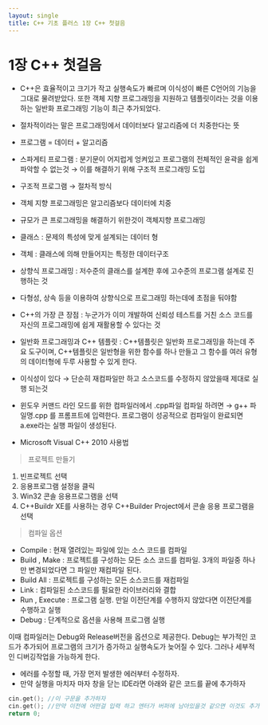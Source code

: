 ```yaml
---
layout: single
title: C++ 기초 플러스 1장 C++ 첫걸음
---
```

# 1장 C++ 첫걸음

- C++은 효율적이고 크기가 작고 실행속도가 빠르며 이식성이 빠른 C언어의 기능을 그대로 물려받았다. 또한 객체 지향 프로그래밍을 지원하고 템플릿이라는 것을 이용하는 일반화 프로그래밍 기능이 최근 추가되었다.
- 절차적이라는 말은 프로그래밍에서 데이터보다 알고리즘에 더 치중한다는 뜻
- 프로그램 = 데이터 + 알고리즘
- 스파게티 프로그램 : 분기문이 어지럽게 엉켜있고 프로그램의 전체적인 윤곽을 쉽게 파악할 수 없는것 → 이를 해결하기 위해 구조적 프로그래밍 도입
- 구조적 프로그램 → 절차적 방식
- 객체 지향 프로그래밍은 알고리즘보다 데이터에 치중
- 규모가 큰 프로그래밍을 해결하기 위한것이 객체지향 프로그래밍
- 클래스 : 문제의 특성에 맞게 설계되는 데이터 형
- 객체 : 클래스에 의해 만들어지는 특정한 데이터구조
- 상향식 프로그래밍 : 저수준의 클래스를 설계한 후에 고수준의 프로그램 설계로 진행하는 것
- 다형성, 상속 등을 이용하여 상향식으로 프로그래밍 하는데에 초점을 둬야함
- C++의 가장 큰 장점 : 누군가가 이미 개발하여 신뢰성 테스트를 거친 소스 코드를 자신의 프로그래밍에 쉽게 재활용할 수 있다는 것
- 일반화 프로그래밍과 C++ 템플릿 : C++템플릿은 일반화 프로그래밍을 하는데 주요 도구이며, C++템플릿은 일반형을 위한 함수를 하나 만들고 그 함수를 여러 유형의 데이터형에 두루 사용할 수 있게 한다.
- 이식성이 있다 → 단순히 재컴파일만 하고 소스코드를 수정하지 않았을때 제대로 실행 되는것
- 윈도우 커맨드 라인 모드를 위한 컴파일러에서 .cpp파일 컴파일 하려면 → g++ 파일명.cpp 를 프롬프트에 입력한다. 프로그램이 성공적으로 컴파일이 완료되면 a.exe라는 실행 파일이 생성된다.

- Microsoft Visual C++ 2010 사용법

> 프로젝트 만들기
> 
1. 빈프로젝트 선택
2. 응용프로그램 설정을 클릭
3. Win32 콘솔 응용프로그램을 선택
4. C++Buildr XE를 사용하는 경우 C++Builder Project에서 콘솔 응용 프로그램을 선택

> 컴파일 옵션
> 
- Compile : 현재 열려있는 파일에 있는 소스 코드를 컴파일
- Build , Make : 프로젝트를 구성하는 모든 소스 코드를 컴파일. 3개의 파일중 하나만 변경되었다면 그 파일만 재컴파일 된다.
- Build All : 프로젝트를 구성하는 모든 소스코드를 재컴파일
- Link : 컴파일된 소스코드를 필요한 라이브러리와 결합
- Run , Execute : 프로그램 실행. 만일 이전단계를 수행하지 않았다면 이전단계를 수행하고 실행
- Debug : 단계적으로 옵션을 사용해 프로그램 실행

이때 컴파일러는 Debug와 Release버전을 옵션으로 제공한다. Debug는 부가적인 코드가 추가되어 프로그램의 크기가 증가하고 실행속도가 늦어질 수 있다. 그러나 세부적인 디버깅작업을 가능하게 한다.

- 에러를 수정할 때, 가장 먼저 발생한 에러부터 수정하자.
- 만약 실행을 마치자 마자 창을 닫는 IDE라면 아래와 같은 코드를 끝에 추가하자

```cpp
cin.get(); //이 구문을 추가하자
cin.get(); //만약 이전에 어떤걸 입력 하고 엔터가 버퍼에 남아있을것 같으면 이것도 추가하자
return 0;
```
